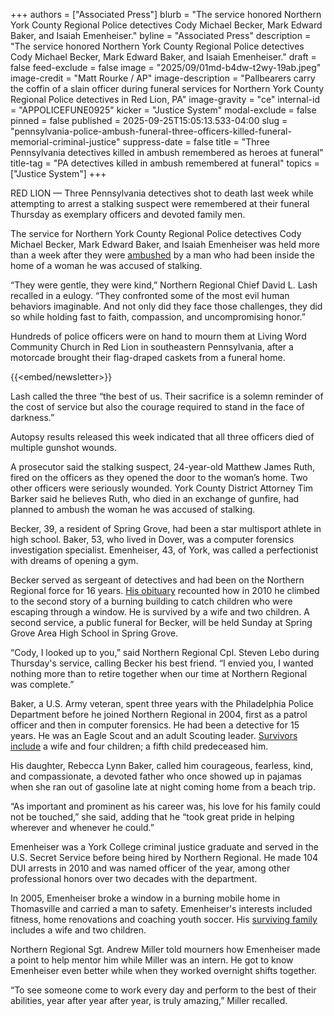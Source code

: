 +++
authors = ["Associated Press"]
blurb = "The service honored Northern York County Regional Police detectives Cody Michael Becker, Mark Edward Baker, and Isaiah Emenheiser."
byline = "Associated Press"
description = "The service honored Northern York County Regional Police detectives Cody Michael Becker, Mark Edward Baker, and Isaiah Emenheiser."
draft = false
feed-exclude = false
image = "2025/09/01md-b4dw-t2wy-19ab.jpeg"
image-credit = "Matt Rourke / AP"
image-description = "Pallbearers carry the coffin of a slain officer during funeral services for Northern York County Regional Police detectives in Red Lion, PA"
image-gravity = "ce"
internal-id = "APPOLICEFUNE0925"
kicker = "Justice System"
modal-exclude = false
pinned = false
published = 2025-09-25T15:05:13.533-04:00
slug = "pennsylvania-police-ambush-funeral-three-officers-killed-funeral-memorial-criminal-justice"
suppress-date = false
title = "Three Pennsylvania detectives killed in ambush remembered as heroes at funeral"
title-tag = "PA detectives killed in ambush remembered at funeral"
topics = ["Justice System"]
+++

RED LION — Three Pennsylvania detectives shot to death last week while attempting to arrest a stalking suspect were remembered at their funeral Thursday as exemplary officers and devoted family men.

The service for Northern York County Regional Police detectives Cody Michael Becker, Mark Edward Baker, and Isaiah Emenheiser was held more than a week after they were <a href="https://apnews.com/article/pennsylvania-shooting-officers-killed-wounded-f3872f254eeb60ec9cfe1dbc4d0ce695">ambushed</a> by a man who had been inside the home of a woman he was accused of stalking.

“They were gentle, they were kind,” Northern Regional Chief David L. Lash recalled in a eulogy. “They confronted some of the most evil human behaviors imaginable. And not only did they face those challenges, they did so while holding fast to faith, compassion, and uncompromising honor.”

Hundreds of police officers were on hand to mourn them at Living Word Community Church in Red Lion in southeastern Pennsylvania, after a motorcade brought their flag-draped caskets from a funeral home.

{{<embed/newsletter>}}

Lash called the three “the best of us. Their sacrifice is a solemn reminder of the cost of service but also the courage required to stand in the face of darkness.”

Autopsy results released this week indicated that all three officers died of multiple gunshot wounds.

A prosecutor said the stalking suspect, 24-year-old Matthew James Ruth, fired on the officers as they opened the door to the woman’s home. Two other officers were seriously wounded. York County District Attorney Tim Barker said he believes Ruth, who died in an exchange of gunfire, had planned to ambush the woman he was accused of stalking.

Becker, 39, a resident of Spring Grove, had been a star multisport athlete in high school. Baker, 53, who lived in Dover, was a computer forensics investigation specialist. Emenheiser, 43, of York, was called a perfectionist with dreams of opening a gym.

Becker served as sergeant of detectives and had been on the Northern Regional force for 16 years. <a href="https://www.wagner-elfner-burg.com/obituary/Cody-Becker">His obituary</a> recounted how in 2010 he climbed to the second story of a burning building to catch children who were escaping through a window. He is survived by a wife and two children. A second service, a public funeral for Becker, will be held Sunday at Spring Grove Area High School in Spring Grove.

“Cody, I looked up to you,” said Northern Regional Cpl. Steven Lebo during Thursday&#39;s service, calling Becker his best friend. “I envied you, I wanted nothing more than to retire together when our time at Northern Regional was complete.”

Baker, a U.S. Army veteran, spent three years with the Philadelphia Police Department before he joined Northern Regional in 2004, first as a patrol officer and then in computer forensics. He had been a detective for 15 years. He was an Eagle Scout and an adult Scouting leader. <a href="https://www.wagner-elfner-burg.com/obituary/Mark-Baker">Survivors include</a> a wife and four children; a fifth child predeceased him.

His daughter, Rebecca Lynn Baker, called him courageous, fearless, kind, and compassionate, a devoted father who once showed up in pajamas when she ran out of gasoline late at night coming home from a beach trip.

“As important and prominent as his career was, his love for his family could not be touched,” she said, adding that he “took great pride in helping wherever and whenever he could.”

Emenheiser was a York College criminal justice graduate and served in the U.S. Secret Service before being hired by Northern Regional. He made 104 DUI arrests in 2010 and was named officer of the year, among other professional honors over two decades with the department.

In 2005, Emenheiser broke a window in a burning mobile home in Thomasville and carried a man to safety. Emenheiser&#39;s interests included fitness, home renovations and coaching youth soccer. His <a href="https://www.wagner-elfner-burg.com/obituary/Isaiah-Emenheiser">surviving family</a> includes a wife and two children.

Northern Regional Sgt. Andrew Miller told mourners how Emenheiser made a point to help mentor him while Miller was an intern. He got to know Emenheiser even better while when they worked overnight shifts together.

“To see someone come to work every day and perform to the best of their abilities, year after year after year, is truly amazing,” Miller recalled.<strong></strong>

